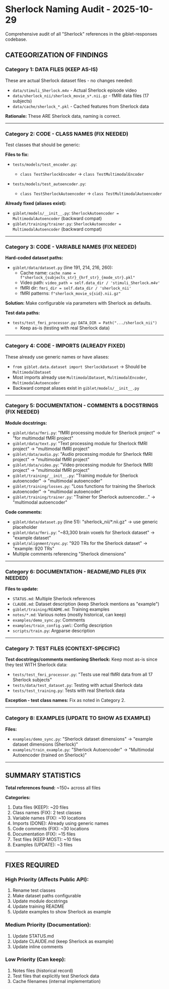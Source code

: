 # Sherlock Naming Audit - 2025-10-29

Comprehensive audit of all "Sherlock" references in the giblet-responses codebase.

## CATEGORIZATION OF FINDINGS

### Category 1: DATA FILES (KEEP AS-IS)
These are actual Sherlock dataset files - no changes needed:
- `data/stimuli_Sherlock.m4v` - Actual Sherlock episode video
- `data/sherlock_nii/sherlock_movie_s*.nii.gz` - fMRI data files (17 subjects)
- `data/cache/sherlock_*.pkl` - Cached features from Sherlock data

**Rationale:** These ARE Sherlock data, naming is correct.

---

### Category 2: CODE - CLASS NAMES (FIX NEEDED)
Test classes that should be generic:

**Files to fix:**
- `tests/models/test_encoder.py`:
  - `class TestSherlockEncoder` → `class TestMultimodalEncoder`

- `tests/models/test_autoencoder.py`:
  - `class TestSherlockAutoencoder` → `class TestMultimodalAutoencoder`

**Already fixed (aliases exist):**
- `giblet/models/__init__.py`: `SherlockAutoencoder = MultimodalAutoencoder` (backward compat)
- `giblet/training/trainer.py`: `SherlockAutoencoder = MultimodalAutoencoder` (backward compat)

---

### Category 3: CODE - VARIABLE NAMES (FIX NEEDED)

**Hard-coded dataset paths:**
- `giblet/data/dataset.py` (line 191, 214, 216, 260):
  - Cache name: `cache_name = f"sherlock_{subjects_str}_{hrf_str}_{mode_str}.pkl"`
  - Video path: `video_path = self.data_dir / 'stimuli_Sherlock.m4v'`
  - fMRI dir: `fmri_dir = self.data_dir / 'sherlock_nii'`
  - fMRI patterns: `f"sherlock_movie_s{sid}.nii.gz"`

**Solution:** Make configurable via parameters with Sherlock as defaults.

**Test data paths:**
- `tests/test_fmri_processor.py`: `DATA_DIR = Path(".../sherlock_nii")`
  - Keep as-is (testing with real Sherlock data)

---

### Category 4: CODE - IMPORTS (ALREADY FIXED)
These already use generic names or have aliases:
- `from giblet.data.dataset import SherlockDataset` → Should be `MultimodalDataset`
- Most imports already use `MultimodalDataset`, `MultimodalEncoder`, `MultimodalAutoencoder`
- Backward compat aliases exist in `giblet/models/__init__.py`

---

### Category 5: DOCUMENTATION - COMMENTS & DOCSTRINGS (FIX NEEDED)

**Module docstrings:**
- `giblet/data/fmri.py`: "fMRI processing module for Sherlock project" → "for multimodal fMRI project"
- `giblet/data/text.py`: "Text processing module for Sherlock fMRI project" → "multimodal fMRI project"
- `giblet/data/audio.py`: "Audio processing module for Sherlock fMRI project" → "multimodal fMRI project"
- `giblet/data/video.py`: "Video processing module for Sherlock fMRI project" → "multimodal fMRI project"
- `giblet/training/__init__.py`: "Training module for Sherlock autoencoder" → "multimodal autoencoder"
- `giblet/training/losses.py`: "Loss functions for training the Sherlock autoencoder" → "multimodal autoencoder"
- `giblet/training/trainer.py`: "Trainer for Sherlock autoencoder..." → "multimodal autoencoder"

**Code comments:**
- `giblet/data/dataset.py` (line 51): "sherlock_nii/*.nii.gz" → use generic placeholder
- `giblet/data/fmri.py`: "~83,300 brain voxels for Sherlock dataset" → "example dataset"
- `giblet/alignment/sync.py`: "920 TRs for the Sherlock dataset" → "example: 920 TRs"
- Multiple comments referencing "Sherlock dimensions"

---

### Category 6: DOCUMENTATION - README/MD FILES (FIX NEEDED)

**Files to update:**
- `STATUS.md`: Multiple Sherlock references
- `CLAUDE.md`: Dataset description (keep Sherlock mentions as "example")
- `giblet/training/README.md`: Training examples
- `notes/*.md`: Various notes (mostly historical, can keep)
- `examples/demo_sync.py`: Comments
- `examples/train_config.yaml`: Config description
- `scripts/train.py`: Argparse description

---

### Category 7: TEST FILES (CONTEXT-SPECIFIC)

**Test docstrings/comments mentioning Sherlock:**
Keep most as-is since they test WITH Sherlock data:
- `tests/test_fmri_processor.py`: "Tests use real fMRI data from all 17 Sherlock subjects"
- `tests/data/test_dataset.py`: Testing with actual Sherlock data
- `tests/test_training.py`: Tests with real Sherlock data

**Exception - test class names:** Fix as noted in Category 2.

---

### Category 8: EXAMPLES (UPDATE TO SHOW AS EXAMPLE)

**Files:**
- `examples/demo_sync.py`: "Sherlock dataset dimensions" → "example dataset dimensions (Sherlock)"
- `examples/train_example.py`: "Sherlock Autoencoder" → "Multimodal Autoencoder (trained on Sherlock)"

---

## SUMMARY STATISTICS

**Total references found:** ~150+ across all files

**Categories:**
1. Data files (KEEP): ~20 files
2. Class names (FIX): 2 test classes
3. Variable names (FIX): ~10 locations
4. Imports (DONE): Already using generic names
5. Code comments (FIX): ~30 locations
6. Documentation (FIX): ~15 files
7. Test files (KEEP MOST): ~10 files
8. Examples (UPDATE): ~3 files

---

## FIXES REQUIRED

### High Priority (Affects Public API):
1. Rename test classes
2. Make dataset paths configurable
3. Update module docstrings
4. Update training README
5. Update examples to show Sherlock as example

### Medium Priority (Documentation):
1. Update STATUS.md
2. Update CLAUDE.md (keep Sherlock as example)
3. Update inline comments

### Low Priority (Can keep):
1. Notes files (historical record)
2. Test files that explicitly test Sherlock data
3. Cache filenames (internal implementation)
